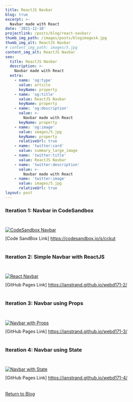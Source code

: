 ```yaml
---
title: ReactJS Navbar
blog: true
excerpt: >-
  Navbar made with React
date: '2021-12-10'
projectlink: /posts/blog/react-navbar/
thumb_img_path: /images/posts/blogimages4.jpg
thumb_img_alt: ReactJS Navbar
# content_img_path: images/5.jpg
content_img_alt: ReactJS Navbar
seo:
  title: ReactJS Navbar
  description: >-
    Navbar made with React
  extra:
    - name: 'og:type'
      value: article
      keyName: property
    - name: 'og:title'
      value: ReactJS Navbar
      keyName: property
    - name: 'og:description'
      value: >-
        Navbar made with React
      keyName: property
    - name: 'og:image'
      value: images/5.jpg
      keyName: property
      relativeUrl: true
    - name: 'twitter:card'
      value: summary_large_image
    - name: 'twitter:title'
      value: ReactJS Navbar
    - name: 'twitter:description'
      value: >-
        Navbar made with React
    - name: 'twitter:image'
      value: images/5.jpg
      relativeUrl: true
layout: post
---
```

### Iteration 1: Navbar in CodeSandbox
<br />
<a href="https://codesandbox.io/s/cckut" target="_blank">
  <img alt="CodeSandbox Navbar" src="/images/posts/blogimages1.jpg" style="padding-top:10px;padding-bottom:10px;">
</a>
<br />
[Code SandBox Link] <a href="https://codesandbox.io/s/cckut" target="_blank">https://codesandbox.io/s/cckut</a><br /><br />

### Iteration 2: Simple Navbar with ReactJS
<br />
<a href="https://ianstrand.github.io/webd171-2/" target="_blank">
  <img alt="React Navbar" src="/images/posts/blogimages2.jpg" style="padding-top:10px;padding-bottom:10px;">
</a>
<br />
[GitHub Pages Link] <a href="https://ianstrand.github.io/webd171-2/" target="_blank">https://ianstrand.github.io/webd171-2/</a><br /><br />

### Iteration 3: Navbar using Props
<br />
<a href="https://ianstrand.github.io/webd171-3/" target="_blank">
  <img alt="Navbar with Props" src="/images/posts/blogimages3.jpg" style="padding-top:10px;padding-bottom:10px;">
</a>
<br />
[GitHub Pages Link] <a href="https://ianstrand.github.io/webd171-3/" target="_blank">https://ianstrand.github.io/webd171-3/</a><br /><br />

### Iteration 4: Navbar using State
<br />
<a href="https://ianstrand.github.io/webd171-4/" target="_blank">
  <img alt="Navbar with State" src="/images/posts/blogimages4.jpg" style="padding-top:10px;padding-bottom:10px;">
</a>
<br />
[GitHub Pages Link] <a href="https://ianstrand.github.io/webd171-4/" target="_blank">https://ianstrand.github.io/webd171-4/</a><br /><br />
<br />
<a class="button" href="/blog/">
  Return to Blog
</a>